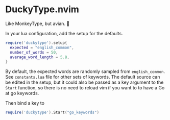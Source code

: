 # DuckyType.nvim

Like MonkeyType, but avian. 🦆

In your lua configuration, add the setup for the defaults.
```lua
require('duckytype').setup{
  expected = "english_common",
  number_of_words = 50,
  average_word_length = 5.8,
}
```

By default, the expected words are randomly sampled from `english_common`.
See `constants.lua` file for other sets of keywords.
The default source can be edited in the setup, but it could also be passed as a
key argument to the `Start` function, so there is no need to reload vim if you
want to to have a Go at go keywords.

Then bind a key to
```lua
require('duckytype').Start("go_keywords")
```

#
